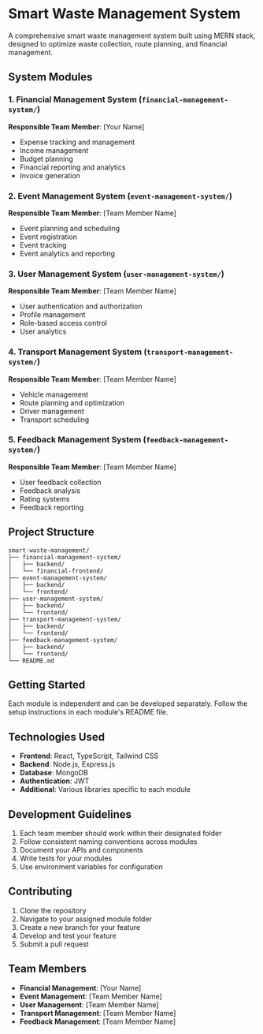 # Smart Waste Management System

A comprehensive smart waste management system built using MERN stack, designed to optimize waste collection, route planning, and financial management.

## System Modules

### 1. Financial Management System (`financial-management-system/`)
**Responsible Team Member**: [Your Name]
- Expense tracking and management
- Income management
- Budget planning
- Financial reporting and analytics
- Invoice generation

### 2. Event Management System (`event-management-system/`)
**Responsible Team Member**: [Team Member Name]
- Event planning and scheduling
- Event registration
- Event tracking
- Event analytics and reporting

### 3. User Management System (`user-management-system/`)
**Responsible Team Member**: [Team Member Name]
- User authentication and authorization
- Profile management
- Role-based access control
- User analytics

### 4. Transport Management System (`transport-management-system/`)
**Responsible Team Member**: [Team Member Name]
- Vehicle management
- Route planning and optimization
- Driver management
- Transport scheduling

### 5. Feedback Management System (`feedback-management-system/`)
**Responsible Team Member**: [Team Member Name]
- User feedback collection
- Feedback analysis
- Rating systems
- Feedback reporting

## Project Structure

```
smart-waste-management/
├── financial-management-system/
│   ├── backend/
│   └── financial-frontend/
├── event-management-system/
│   ├── backend/
│   └── frontend/
├── user-management-system/
│   ├── backend/
│   └── frontend/
├── transport-management-system/
│   ├── backend/
│   └── frontend/
├── feedback-management-system/
│   ├── backend/
│   └── frontend/
└── README.md
```

## Getting Started

Each module is independent and can be developed separately. Follow the setup instructions in each module's README file.

## Technologies Used

- **Frontend**: React, TypeScript, Tailwind CSS
- **Backend**: Node.js, Express.js
- **Database**: MongoDB
- **Authentication**: JWT
- **Additional**: Various libraries specific to each module

## Development Guidelines

1. Each team member should work within their designated folder
2. Follow consistent naming conventions across modules
3. Document your APIs and components
4. Write tests for your modules
5. Use environment variables for configuration

## Contributing

1. Clone the repository
2. Navigate to your assigned module folder
3. Create a new branch for your feature
4. Develop and test your feature
5. Submit a pull request

## Team Members

- **Financial Management**: [Your Name]
- **Event Management**: [Team Member Name]
- **User Management**: [Team Member Name]
- **Transport Management**: [Team Member Name]
- **Feedback Management**: [Team Member Name]
